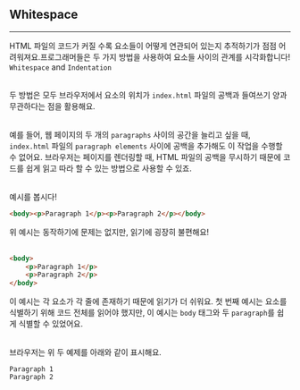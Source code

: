 ## Whitespace
---
HTML 파일의 코드가 커질 수록 요소들이 어떻게 연관되어 있는지 추적하기가 점점 어려워져요.프로그래머들은 두 가지 방법을 사용하여 요소들 사이의 관계를 시각화합니다!
<br>
`Whitespace` and `Indentation`
<br>
<br>

두 방법은 모두 브라우저에서 요소의 위치가 `index.html` 파일의 공백과 들여쓰기 양과 무관하다는 점을 활용해요.
<br>
<br>

예를 들어, 웹 페이지의 두 개의 `paragraphs` 사이의 공간을 늘리고 싶을 때, `index.html` 파일의 `paragraph elements` 사이에 공백을 추가해도 이 작업을 수행할 수 없어요. 브라우저는 페이지를 렌더링할 때, HTML 파일의 공백을 무시하기 때문에 코드를 쉽게 읽고 따라 할 수 있는 방법으로 사용할 수 있죠.
<br>
<br>

예시를 봅시다!
```html
<body><p>Paragraph 1</p><p>Paragraph 2</p></body>
```
위 예시는 동작하기에 문제는 없지만, 읽기에 굉장히 불편해요!
<br>
<br>

```html
<body>
    <p>Paragraph 1</p>
    <p>Paragraph 2</p>
</body>
```
이 예시는 각 요소가 각 줄에 존재하기 때문에 읽기가 더 쉬워요. 첫 번째 예시는 요소를 식별하기 위해 코드 전체를 읽어야 했지만, 이 예시는 `body` 태그와 두 `paragraph`를 쉽게 식별할 수 있었어요.
<br>
<br>

브라우저는 위 두 예제를 아래와 같이 표시해요.
```
Paragraph 1
Paragraph 2
```